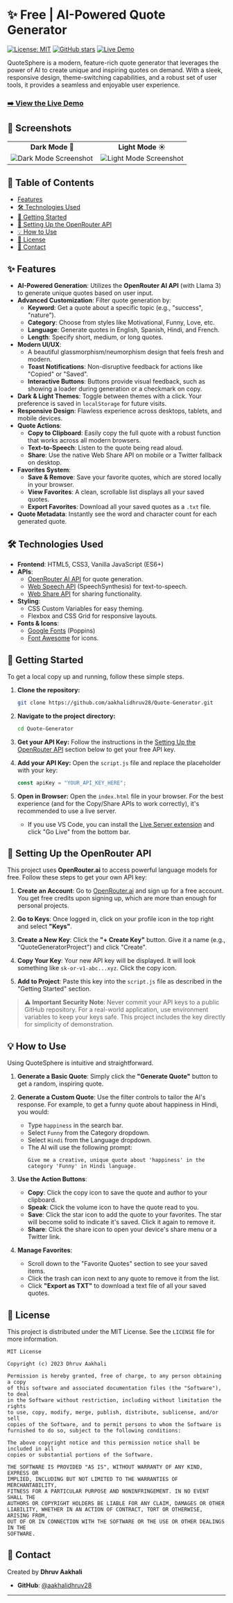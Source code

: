 # ✨ Free | AI-Powered Quote Generator

[![License: MIT](https://img.shields.io/badge/License-MIT-yellow.svg)](https://opensource.org/licenses/MIT)
[![GitHub stars](https://img.shields.io/github/stars/aakhalidhruv28/Quote-Generator?style=social)](https://github.com/aakhalidhruv28/Quote-Generator/stargazers)
[![Live Demo](https://img.shields.io/badge/Live-Demo-brightgreen?style=flat-square)](https://free-ai-quote-generator.netlify.app/)

QuoteSphere is a modern, feature-rich quote generator that leverages the power of AI to create unique and inspiring quotes on demand. With a sleek, responsive design, theme-switching capabilities, and a robust set of user tools, it provides a seamless and enjoyable user experience.

### **[➡️ View the Live Demo](https://free-ai-quote-generator.netlify.app/)**

## 📸 Screenshots

<table width="100%">
  <tr>
    <td width="50%" align="center"><b>Dark Mode 🌙</b></td>
    <td width="50%" align="center"><b>Light Mode ☀️</b></td>
  </tr>
  <tr>
    <td width="50%">
      <!--
        HOW TO ADD YOUR SCREENSHOT:
        1. Take a screenshot of your app in Dark Mode.
        2. Upload it to the root of your GitHub repository.
        3. Replace the placeholder link below with the raw link to your image.
        Example: https://raw.githubusercontent.com/aakhalidhruv28/Quote-Generator/main/dark-mode-screenshot.png
      -->
      <img src="./Dark-Theme.png" alt="Dark Mode Screenshot">
    </td>
    <td width="50%">
      <!--
        HOW TO ADD YOUR SCREENSHOT:
        1. Take a screenshot of your app in Light Mode.
        2. Upload it to the root of your GitHub repository.
        3. Replace the placeholder link below with the raw link to your image.
        Example: https://raw.githubusercontent.com/aakhalidhruv28/Quote-Generator/main/light-mode-screenshot.png
      -->
      <img src="./light-theme.png" alt="Light Mode Screenshot">
    </td>
  </tr>
</table>

## 📜 Table of Contents

- [Features](#-features)
- [🛠️ Technologies Used](#️-technologies-used)
- [🚀 Getting Started](#-getting-started)
- [🔑 Setting Up the OpenRouter API](#-setting-up-the-openrouter-api)
- [💡 How to Use](#-how-to-use)
- [📝 License](#-license)
- [👤 Contact](#-contact)

## ✨ Features

- **AI-Powered Generation**: Utilizes the **OpenRouter AI API** (with Llama 3) to generate unique quotes based on user input.
- **Advanced Customization**: Filter quote generation by:
  - **Keyword**: Get a quote about a specific topic (e.g., "success", "nature").
  - **Category**: Choose from styles like Motivational, Funny, Love, etc.
  - **Language**: Generate quotes in English, Spanish, Hindi, and French.
  - **Length**: Specify short, medium, or long quotes.
- **Modern UI/UX**:
  - A beautiful glassmorphism/neumorphism design that feels fresh and modern.
  - **Toast Notifications**: Non-disruptive feedback for actions like "Copied" or "Saved".
  - **Interactive Buttons**: Buttons provide visual feedback, such as showing a loader during generation or a checkmark on copy.
- **Dark & Light Themes**: Toggle between themes with a click. Your preference is saved in `localStorage` for future visits.
- **Responsive Design**: Flawless experience across desktops, tablets, and mobile devices.
- **Quote Actions**:
  - **Copy to Clipboard**: Easily copy the full quote with a robust function that works across all modern browsers.
  - **Text-to-Speech**: Listen to the quote being read aloud.
  - **Share**: Use the native Web Share API on mobile or a Twitter fallback on desktop.
- **Favorites System**:
  - **Save & Remove**: Save your favorite quotes, which are stored locally in your browser.
  - **View Favorites**: A clean, scrollable list displays all your saved quotes.
  - **Export Favorites**: Download all your saved quotes as a `.txt` file.
- **Quote Metadata**: Instantly see the word and character count for each generated quote.

## 🛠️ Technologies Used

- **Frontend**: HTML5, CSS3, Vanilla JavaScript (ES6+)
- **APIs**:
  - [OpenRouter AI API](https://openrouter.ai/) for quote generation.
  - [Web Speech API](https://developer.mozilla.org/en-US/docs/Web/API/Web_Speech_API) (SpeechSynthesis) for text-to-speech.
  - [Web Share API](https://developer.mozilla.org/en-US/docs/Web/API/Web_Share_API) for sharing functionality.
- **Styling**:
  - CSS Custom Variables for easy theming.
  - Flexbox and CSS Grid for responsive layouts.
- **Fonts & Icons**:
  - [Google Fonts](https://fonts.google.com/) (Poppins)
  - [Font Awesome](https://fontawesome.com/) for icons.

## 🚀 Getting Started

To get a local copy up and running, follow these simple steps.

1.  **Clone the repository:**
    ```bash
    git clone https://github.com/aakhalidhruv28/Quote-Generator.git
    ```
2.  **Navigate to the project directory:**
    ```bash
    cd Quote-Generator
    ```
3.  **Get your API Key:**
    Follow the instructions in the [Setting Up the OpenRouter API](#-setting-up-the-openrouter-api) section below to get your free API key.

4.  **Add your API Key:**
    Open the `script.js` file and replace the placeholder with your key:
    ```javascript
    const apiKey = "YOUR_API_KEY_HERE";
    ```
5.  **Open in Browser:**
    Open the `index.html` file in your browser. For the best experience (and for the Copy/Share APIs to work correctly), it's recommended to use a live server.
    - If you use VS Code, you can install the [Live Server extension](https://marketplace.visualstudio.com/items?itemName=ritwickdey.LiveServer) and click "Go Live" from the bottom bar.

## 🔑 Setting Up the OpenRouter API

This project uses **OpenRouter.ai** to access powerful language models for free. Follow these steps to get your own API key:

1.  **Create an Account**: Go to [OpenRouter.ai](https://openrouter.ai/) and sign up for a free account. You get free credits upon signing up, which are more than enough for personal projects.

2.  **Go to Keys**: Once logged in, click on your profile icon in the top right and select **"Keys"**.

3.  **Create a New Key**: Click the **"+ Create Key"** button. Give it a name (e.g., "QuoteGeneratorProject") and click "Create".

4.  **Copy Your Key**: Your new API key will be displayed. It will look something like `sk-or-v1-abc...xyz`. Click the copy icon.

5.  **Add to Project**: Paste this key into the `script.js` file as described in the "Getting Started" section.

> **⚠️ Important Security Note**: Never commit your API keys to a public GitHub repository. For a real-world application, use environment variables to keep your keys safe. This project includes the key directly for simplicity of demonstration.

## 💡 How to Use

Using QuoteSphere is intuitive and straightforward.

1.  **Generate a Basic Quote**: Simply click the **"Generate Quote"** button to get a random, inspiring quote.

2.  **Generate a Custom Quote**: Use the filter controls to tailor the AI's response. For example, to get a funny quote about happiness in Hindi, you would:
    - Type `happiness` in the search bar.
    - Select `Funny` from the Category dropdown.
    - Select `Hindi` from the Language dropdown.
    - The AI will use the following prompt:
      ```
      Give me a creative, unique quote about 'happiness' in the category 'Funny' in Hindi language.
      ```

3.  **Use the Action Buttons**:
    - **Copy**: Click the copy icon to save the quote and author to your clipboard.
    - **Speak**: Click the volume icon to have the quote read to you.
    - **Save**: Click the star icon to add the quote to your favorites. The star will become solid to indicate it's saved. Click it again to remove it.
    - **Share**: Click the share icon to open your device's share menu or a Twitter link.

4.  **Manage Favorites**:
    - Scroll down to the "Favorite Quotes" section to see your saved items.
    - Click the trash can icon next to any quote to remove it from the list.
    - Click **"Export as TXT"** to download a text file of all your saved quotes.

## 📝 License

This project is distributed under the MIT License. See the `LICENSE` file for more information.

```
MIT License

Copyright (c) 2023 Dhruv Aakhali

Permission is hereby granted, free of charge, to any person obtaining a copy
of this software and associated documentation files (the "Software"), to deal
in the Software without restriction, including without limitation the rights
to use, copy, modify, merge, publish, distribute, sublicense, and/or sell
copies of the Software, and to permit persons to whom the Software is
furnished to do so, subject to the following conditions:

The above copyright notice and this permission notice shall be included in all
copies or substantial portions of the Software.

THE SOFTWARE IS PROVIDED "AS IS", WITHOUT WARRANTY OF ANY KIND, EXPRESS OR
IMPLIED, INCLUDING BUT NOT LIMITED TO THE WARRANTIES OF MERCHANTABILITY,
FITNESS FOR A PARTICULAR PURPOSE AND NONINFRINGEMENT. IN NO EVENT SHALL THE
AUTHORS OR COPYRIGHT HOLDERS BE LIABLE FOR ANY CLAIM, DAMAGES OR OTHER
LIABILITY, WHETHER IN AN ACTION OF CONTRACT, TORT OR OTHERWISE, ARISING FROM,
OUT OF OR IN CONNECTION WITH THE SOFTWARE OR THE USE OR OTHER DEALINGS IN THE
SOFTWARE.
```

## 👤 Contact

Created by **Dhruv Aakhali**

- **GitHub**: [@aakhalidhruv28](https://github.com/aakhalidhruv28)

---
